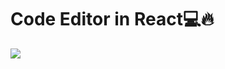 # Code Editor in React💻🔥
<img src="https://github.com/sumana2001/friendly-disco/blob/main/codeeditor.PNG">
